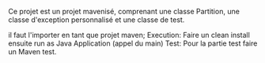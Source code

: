 Ce projet est un projet mavenisé, comprenant une classe Partition, une classe d'exception personnalisé et une classe de test. 

il faut l'importer en tant que projet maven; 
Execution: Faire un clean install ensuite run as Java Application (appel du main)
Test:  Pour la partie test faire un Maven test.  